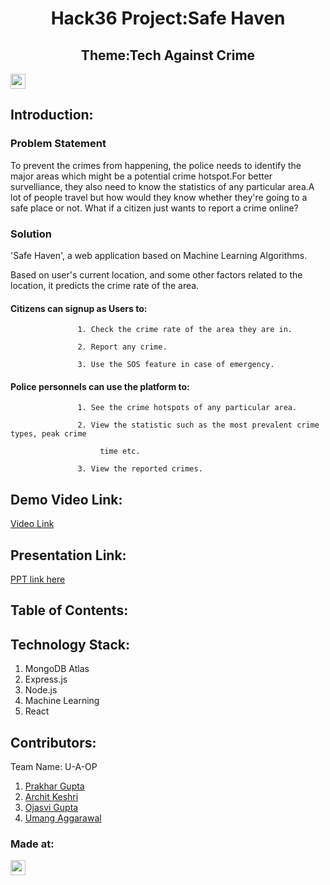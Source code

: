 <h1 align="center">Hack36 Project:Safe Haven</h1>
 <h2 align="center">Theme:Tech Against Crime</h2>




<a href="https://hack36.com"> <img src="https://cutt.ly/BuiltAtHack36" height=24px> </a>


## Introduction:
### Problem Statement
To prevent the crimes from happening, the police needs to identify the major areas which might be a potential crime hotspot.For better survelliance, they also need to know the statistics of any particular area.A lot of people travel but how would they know whether they're going to a safe place or not. What if a citizen just wants to report a crime online?

### Solution
'Safe Haven', a web application based on  Machine Learning Algorithms. 

Based on user's current location, and some other factors related to the
location, it predicts the crime rate of the area.

#### Citizens can signup as Users to:

                   1. Check the crime rate of the area they are in.

                   2. Report any crime.

                   3. Use the SOS feature in case of emergency. 

#### Police personnels can use the platform to:

                   1. See the crime hotspots of any particular area. 

                   2. View the statistic such as the most prevalent crime types, peak crime     

                        time etc.       

                   3. View the reported crimes.  
  
## Demo Video Link:
  <a href="https://drive.google.com/drive/folders/1acnlGtYgJHYhDp-invsQB-cSDiNy-0kG?usp=sharing">Video Link</a>
  
## Presentation Link:
  <a href="https://www.canva.com/design/DAE-vl8nQMc/SbMztyQyHUoLuIpZJCzMiQ/view?utm_content=DAE-vl8nQMc&utm_campaign=designshare&utm_medium=link2&utm_source=sharebutton"> PPT link here </a>
  
  
## Table of Contents:

## Technology Stack:
  1) MongoDB Atlas
  2) Express.js
  3) Node.js
  4) Machine Learning
  5) React
  

## Contributors:

Team Name: U-A-OP

1. [Prakhar Gupta](https://github.com/prakhar1106)
2. [Archit Keshri](https://github.com/architkeshri)
3. [Ojasvi Gupta](https://github.com/coder-oj)
4. [Umang Aggarawal](https://github.com/umang-19)


### Made at:
<a href="https://hack36.com"> <img src="https://cutt.ly/BuiltAtHack36" height=24px> </a>



